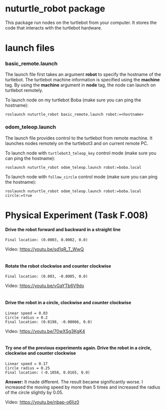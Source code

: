 # nuturtle_robot package

This package run nodes on the turtlebot from your computer. It stores the code that interacts with the turtlebot hardware.  

# launch files

### basic_remote.launch  

The launch file first takes an argument <b>robot</b> to specify the hostname of the turtlebot. The turtlebot machine information is specified using the <b>machine</b> tag. By using the <b>machine</b> argument in <b>node</b> tag, the node can launch on turtlebot remotely.  

To launch node on my turtlebot Boba (make sure you can ping the hostname):
```
roslaunch nuturtle_robot basic_remote.launch robot:=<hostname>
```

### odom_teleop.launch

The launch file provides control to the turtlebot from remote machine. It launches nodes remotely on the turtlebot3 and on current remote PC. 

To launch node with ```turtlebot3_teleop_key``` control mode (make sure you can ping the hostname):  
```
roslaunch nuturtle_robot odom_teleop.launch robot:=boba.local
```
 
To launch node with ```follow_circle``` control mode (make sure you can ping the hostname):  
```
roslaunch nuturtle_robot odom_teleop.launch robot:=boba.local circle:=true
```


# Physical Experiment (Task F.008)

#### Drive the robot forward and backward in a straight line

```
Final location: (0.0003, 0.0002, 0.0)
```

Video: https://youtu.be/sd1qR_T_WwQ
<gif>
<br></br>
 
#### Rotate the robot clockwise and counter clockwise

```
Final location: (0.003, -0.0005, 0.0)
```

Video: https://youtu.be/vGaYTb6V9do
<gif>
<br></br>
  
#### Drive the robot in a circle, clockwise and counter clockwise

```
Linear speed = 0.03
Circle radius = 0.2
Final location: (0.0198, -0.00066, 0.0)
```

Video: https://youtu.be/70wXSg3KgK4
<gif>
<br></br>
  
#### Try one of the previous experiments again. Drive the robot in a circle, clockwise and counter clockwise

```
Linear speed = 0.17
Circle radius = 0.25
Final location: (-0.1058, 0.0165, 0.0)
```

<b>Answer:</b> It made different. The result became significantly worse. I increased the moving speed by more than 5 times and increased the radius of the circle slightly by 0.05.

Video: https://youtu.be/nbap-o6Ijz0
<gif>


